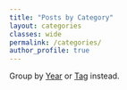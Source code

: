 ```yaml
---
title: "Posts by Category"
layout: categories
classes: wide
permalink: /categories/
author_profile: true
---
```


<p class="notice--info">
    Group by <a href="/year-archive/" rel="permalink">Year</a> or <a href="/tags/" rel="permalink">Tag</a> instead.
</p>


